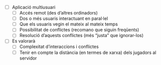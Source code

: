 - [ ] Aplicació multiusuari
    - [ ] Accés remot (des d’altres ordinadors)
    - [ ] Dos o més usuaris interactuant en paral·lel
    - [ ] Que els usuaris vegin el mateix al mateix temps
    - [ ] Possibilitat de conflictes (recomano que siguin freqüents)
    - [ ] Resolució d’aquests conflictes (més “justa” que ignorar-los)
- [ ] Es valorarà
    - [ ] Complexitat d’interaccions i conflictes
    - [ ] Tenir en compte la distància (en termes de xarxa) dels jugadors al servidor
